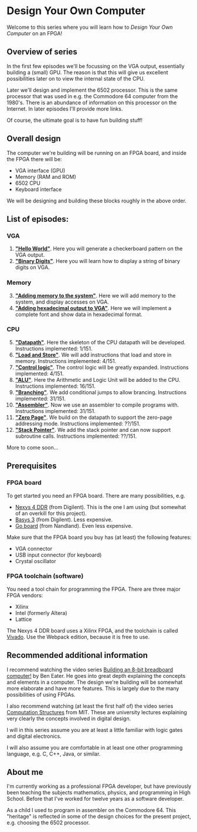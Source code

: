 # Design Your Own Computer #

Welcome to this series where you will learn how to *Design Your Own Computer* on an FPGA!

## Overview of series ##

In the first few episodes we'll be focussing on the VGA output, essentially
building a (small) GPU. The reason is that this will give us excellent 
possibilities later on to view the internal state of the CPU.

Later we'll design and implement the 6502 processor. This is the same processor
that was used in e.g. the Commodore 64 computer from the 1980's. There is
an abundance of information on this processor on the Internet. In later episodes
I'll provide more links.

Of course, the ultimate goal is to have fun building stuff!

## Overall design ##

The computer we're building will be running on an FPGA board, and inside the FPGA there will be:
* VGA interface (GPU)
* Memory (RAM and ROM)
* 6502 CPU
* Keyboard interface

We will be designing and building these blocks roughly in the above order.

## List of episodes: ##
### VGA ###
1.  [**"Hello World"**](ep01_-_Hello_World). Here you will generate a
    checkerboard pattern on the VGA output.
2.  [**"Binary Digits"**](ep02_-_Binary_Digits). Here you will learn how to
    display a string of binary digits on VGA.
### Memory ###
3.  [**"Adding memory to the system"**](ep03_-_Memory). Here we will add memory
    to the system, and display accesses on VGA.
4.  [**"Adding hexadecimal output to VGA"**](ep04_-_Hexadecimal). Here we will
    implement a complete font and show data in hexadecimal format.
### CPU ###
5.  [**"Datapath"**](ep05_-_Datapath). Here the skeleton of the CPU datapath
    will be developed. Instructions implemented:  1/151.
6.  [**"Load and Store"**](ep06_-_Load_And_Store). We will add instructions that
    load and store in memory. Instructions implemented:  4/151.
7.  [**"Control logic"**](ep07_-_Control_Logic). The control logic will be
    greatly expanded. Instructions implemented:  4/151.
8.  [**"ALU"**](ep08_-_ALU). Here the Arithmetic and Logic Unit will be added to
    the CPU. Instructions implemented: 16/151.
9.  [**"Branching"**](ep09_-_Branching). We add conditional jumps to allow
    brancing.  Instructions implemented: 31/151.
10. [**"Assembler"**](ep10_-_Assembler). Now we use an assembler to compile
    programs with.  Instructions implemented: 31/151.
11. [**"Zero Page"**](ep11_-_Zero_Page). We build on the datapath to support
    the zero-page addressing mode.  Instructions implemented: ??/151.
12. [**"Stack Pointer"**](ep12_-_Stack_Pointer). We add the stack pointer and
    can now support subroutine calls.  Instructions implemented: ??/151.

More to come soon...

## Prerequisites ##

### FPGA board ###

To get started you need an FPGA board. There are many possibilities, e.g.
* [Nexys 4 DDR](https://reference.digilentinc.com/reference/programmable-logic/nexys-4-ddr/start)
(from Digilent). This is the one I am using (but somewhat of an overkill for this project).
* [Basys 3](https://reference.digilentinc.com/reference/programmable-logic/basys-3/start)
(from Digilent). Less expensive.
* [Go board](https://www.nandland.com/goboard/introduction.html)
(from Nandland). Even less expensive.

Make sure that the FPGA board you buy has (at least) the following features:
* VGA connector
* USB input connector (for keyboard)
* Crystal oscillator

### FPGA toolchain (software) ###

You need a tool chain for programming the FPGA. There are three major FPGA vendors:
* Xilinx
* Intel (formerly Altera)
* Lattice

The Nexys 4 DDR board uses a Xilinx FPGA, and the toolchain is called
[Vivado](https://www.xilinx.com/support/download.html).
Use the Webpack edition, because it is free to use.

## Recommended additional information ##

I recommend watching the video series 
[Building an 8-bit breadboard computer!](https://www.youtube.com/playlist?list=PLowKtXNTBypGqImE405J2565dvjafglHU)
by Ben Eater. He goes into great depth explaining the concepts and elements in
a computer. The design we're building will be somewhat more elaborate and have
more features. This is largely due to the many possibilities of using FPGAs.

I also recommend watching (at least the first half of) the video series
[Computation Structures](https://www.youtube.com/playlist?list=PLqAMlAbd8sIuiuk_yJeqCWWxe7jxWgswj)
from MIT. These are university lectures explaining very clearly the concepts involved in digital design.

I will in this series assume you are at least a little familiar with logic
gates and digital electronics.

I will also assume you are comfortable in at least one other programming
language, e.g. C, C++, Java, or similar.

## About me ##

I'm currently working as a professional FPGA developer, but have previously
been teaching the subjects mathematics, physics, and programming in High School.
Before that I've worked for twelve years as a software developer.

As a child I used to program in assembler on the Commodore 64. This "heritage"
is reflected in some of the design choices for the present project, e.g.
choosing the 6502 processor.

